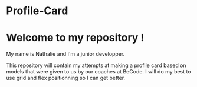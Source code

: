 # Profile-Card

# Welcome to my repository ! 

My name is Nathalie and I'm a junior developper.

This repository will contain my attempts at making a profile card based on models that were given to us by our coaches at BeCode. I will do my best to use grid and flex positionning so I can get better. 